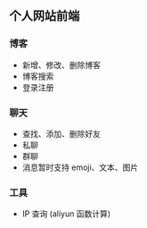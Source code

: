 ## 个人网站前端

### 博客
 - 新增、修改、删除博客
 - 博客搜索
 - 登录注册

### 聊天
 - 查找、添加、删除好友
 - 私聊
 - 群聊
 - 消息暂时支持 emoji、文本、图片

### 工具
 - IP 查询 (aliyun 函数计算)
